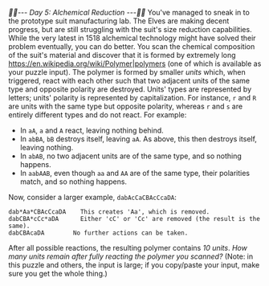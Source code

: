 *:calendar::calendar:--- Day 5: Alchemical Reduction ---:calendar::calendar:*
You've managed to sneak in to the prototype suit manufacturing lab.  The Elves are making decent progress, but are still struggling with the suit's size reduction capabilities.
While the very latest in 1518 alchemical technology might have solved their problem eventually, you can do better.  You scan the chemical composition of the suit's material and discover that it is formed by extremely long <https://en.wikipedia.org/wiki/Polymer|polymers> (one of which is available as your puzzle input).
The polymer is formed by smaller *units* which, when triggered, react with each other such that two adjacent units of the same type and opposite polarity are destroyed. Units' types are represented by letters; units' polarity is represented by capitalization.  For instance, `r` and `R` are units with the same type but opposite polarity, whereas `r` and `s` are entirely different types and do not react.
For example:

- In `aA`, `a` and `A` react, leaving nothing behind.
- In `abBA`, `bB` destroys itself, leaving `aA`.  As above, this then destroys itself, leaving nothing.
- In `abAB`, no two adjacent units are of the same type, and so nothing happens.
- In `aabAAB`, even though `aa` and `AA` are of the same type, their polarities match, and so nothing happens.

Now, consider a larger example, `dabAcCaCBAcCcaDA`:
```dabA*cC*aCBAcCcaDA  The first 'cC' is removed.
dab*Aa*CBAcCcaDA    This creates 'Aa', which is removed.
dabCBA*cCc*aDA      Either 'cC' or 'Cc' are removed (the result is the same).
dabCBAcaDA        No further actions can be taken.
```
After all possible reactions, the resulting polymer contains *10 units*.
*How many units remain after fully reacting the polymer you scanned?* (Note: in this puzzle and others, the input is large; if you copy/paste your input, make sure you get the whole thing.)

